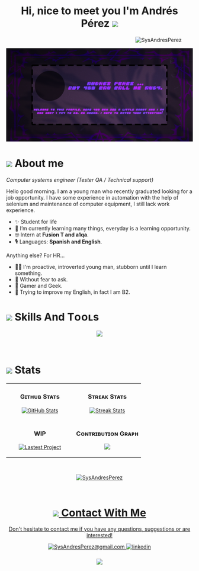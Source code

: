 <h1 align="center"> Hi, nice to meet you I'm Andrés Pérez <img src="https://media.giphy.com/media/hvRJCLFzcasrR4ia7z/giphy.gif" width="35"></h1>

<!--Profile Count Badge-->
<p align="right">
  <img src="https://komarev.com/ghpvc/?username=SysAndresPerez&label=Profile%20views&color=770677&style=for-the-badge&logo=star" alt="SysAndresPerez" style="padding-right:30px;">
</p>

<!--Banner-->
![Banner Img](banner.png)

<!--About me-->  

# <img src="https://media.giphy.com/media/xUOrvZ4p5o3QlIumZO/giphy.gif" width="35"/> About me

*Computer systems engineer (Tester QA / Technical support)*
<br/>              
<p align="left">
Hello good morning.
I am a young man who recently graduated looking for a job opportunity. I have some experience in automation with the help of selenium and maintenance of computer equipment, I still lack work experience. </p>

- ✨ Student for life
- 🌱 I’m currently learning many things, everyday is a learning opportunity.
- 🤓 Intern at **Fusion T and a1qa**.
- 🎙️ Languages: **Spanish and English**.

Anything else? For HR... 
- 😶‍🌫️ I'm proactive, introverted young man, stubborn until I learn something. 
- 🙊 Without fear to ask.
- 👾 Gamer and Geek.
- 👻 Trying to improve my English, in fact I am B2.
<!--Skills-->

# <img src="https://media.giphy.com/media/jSKBmKkvo2dPQQtsR1/giphy.gif" width="45"/> Skills And Tᴏᴏʟs

<!--Skills Icons-->

<p align="center">
<img width="500px"  src="https://skillicons.dev/icons?i=idea,vscode,java,selenium,html,git,github,jenkins,mysql,postman,docker,windows,photoshop,&perline=20"/>
</p>

<br/>

<!--Stats-->

# <img src="https://media.giphy.com/media/S8TzUKzRPjepzJx37U/giphy.gif" width="50"/> Stats

<table width="100%">
  <tr>
    <td width="50%">
      <h3 align="center"><strong>Gɪᴛʜᴜʙ Sᴛᴀᴛs</strong></h3>
      <p align="center">
        <a href="https://github.com/SysAndresPerez/">
          <img align="center" src="https://github-readme-stats.vercel.app/api?username=SysAndresPerez&count_private=true&show_icons=true&theme=nightowl" alt="GitHub Stats" />
        </a>
      </p>
    </td>
    <td width="50%">
      <h3 align="center"><strong>Sᴛʀᴇᴀᴋ Sᴛᴀᴛs</strong></h3>
      <p align="center">
        <a href="https://github.com/SysAndresPerez/">
          <img align="center" src="https://streak-stats.demolab.com?user=SysAndresPerez&theme=nightowl" alt="Streak Stats" />
        </a>
      </p>
    </td>
  </tr>
  <tr>
    <td width="50%">
      <h3 align="center"><strong>WIP</strong></h3>
      <p align="center">
        <a href="https://github.com/SysAndresPerez/">
          <img align="center" width="470" src="https://github-readme-stats.vercel.app/api/pin/?username=SysAndresPerez&repo=Steam_exercises&theme=nightowl&show_owner=true" alt="Lastest Project" />
        </a>
      </p>
    </td>
    <td width="50%">
      <h3 align="center"><strong>Cᴏɴᴛʀɪʙᴜᴛɪᴏɴ Gʀᴀᴘʜ</strong></h3>
      <p align="center">
        <a href="https://github.com/SysAndresPerez/">
          <div align="center">
                <img src="https://github-readme-activity-graph.vercel.app/graph?username=SysAndresPerez&bg_color=011627&color=79d3c3&line=c792ea&point=ffeb95&area=true&hide_border=false" border-radius="20">
        </div>
        </a>
      </p>
    </td>
  </tr>
</table>
<br/>
<p>
<div align="center">
  <a href="https://github.com/SysAndresPerez/">
  <img src="https://github-readme-stats.vercel.app/api/top-langs?username=SysAndresPerez&theme=nightowl&show_owner=true" width="250"  alt="SysAndresPerez"/>
</p>
<br/>

<!--Contact with me--> 

# <img src="https://media.giphy.com/media/23D8NR89IoZUC9jgsO/giphy.gif" width="25"/> Contact With Me
<p>
Don't hesitate to contact me if you have any questions, suggestions or are interested!
</p>
<div align="center">
<a href="mailto:SysAndresPerez@gmail.com" target="_blank">
<img src="https://img.shields.io/badge/Gmail-D14836?style=for-the-badge&logo=gmail&logoColor=white" alt=SysAndresPerez@gmail.com mail style="margin-bottom: 10px;" />
</a>
 <a href="https://www.linkedin.com/in/sysandresperez/" target="_blank">
<img src=https://img.shields.io/badge/linkedin-%231E77B5.svg?&style=for-the-badge&logo=linkedin&logoColor=white alt=linkedin style="margin-bottom: 10px;" />

<!--Footer--> 

<p align="center">
  <img src="https://capsule-render.vercel.app/api?type=waving&color=gradient&height=65&section=footer"/>
</p>